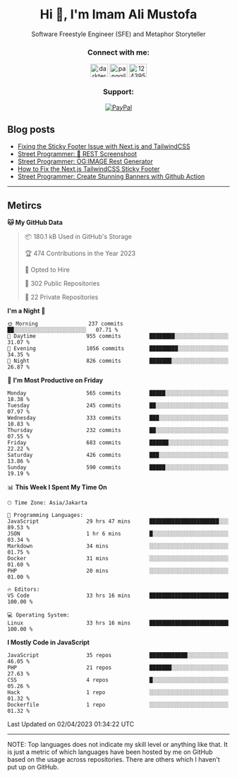 <h1 align="center">Hi 👋, I'm Imam Ali Mustofa</h1>
<p align="center">Software Freestyle Engineer (SFE) and Metaphor Storyteller</p>

<p align="center">
  <h3 align="center">Connect with me:</h3>
  <p align="center">
  <a href="https://dev.to/darkterminal" target="blank"><img align="center" src="https://raw.githubusercontent.com/rahuldkjain/github-profile-readme-generator/master/src/images/icons/Social/devto.svg" alt="darkterminal" height="30" width="40" /></a>
  <a href="https://twitter.com/panggilmeiam" target="blank"><img align="center" src="https://raw.githubusercontent.com/rahuldkjain/github-profile-readme-generator/master/src/images/icons/Social/twitter.svg" alt="panggilmeiam" height="30" width="40" /></a>
  <a href="https://stackoverflow.com/users/12439522" target="blank"><img align="center" src="https://raw.githubusercontent.com/rahuldkjain/github-profile-readme-generator/master/src/images/icons/Social/stack-overflow.svg" alt="12439522" height="30" width="40" /></a>
  </p>
</p>

<h3 align="center">Support:</h3>
<p align="center">
  <a href="https://www.paypal.me/lazarusalhambra" target="_blank"><img src="https://img.shields.io/static/v1?label=PayPal&message=Donate&color=grey&labelColor=blue&logo=paypal" alt="PayPal"></a>
</p>

## Blog posts
<!-- BLOG-POST-LIST:START -->
- [Fixing the Sticky Footer Issue with Next.js and TailwindCSS](https://dev.to/darkterminal/fixing-the-sticky-footer-issue-with-nextjs-and-tailwindcss-1i2b)
- [Street Programmer: 📸 REST Screenshoot](https://dev.to/darkterminal/rest-screenshoot-2a4o)
- [Street Programmer: OG:IMAGE Rest Generator](https://dev.to/darkterminal/street-programmer-ogimage-rest-generator-1jod)
- [How to Fix the Next.js TailwindCSS Sticky Footer](https://dev.to/darkterminal/how-to-fix-the-nextjs-tailwindcss-sticky-footer-1hbk)
- [Street Programmer: Create Stunning Banners with Github Action](https://dev.to/darkterminal/street-programmer-create-stunning-banners-with-github-action-2ljc)
<!-- BLOG-POST-LIST:END -->

---
## Metircs

<!--START_SECTION:waka-->
**🐱 My GitHub Data** 

> 📦 180.1 kB Used in GitHub's Storage 
 > 
> 🏆 474 Contributions in the Year 2023
 > 
> 💼 Opted to Hire
 > 
> 📜 302 Public Repositories 
 > 
> 🔑 22 Private Repositories 
 > 
**I'm a Night 🦉** 

```text
🌞 Morning                237 commits         ██░░░░░░░░░░░░░░░░░░░░░░░   07.71 % 
🌆 Daytime                955 commits         ████████░░░░░░░░░░░░░░░░░   31.07 % 
🌃 Evening                1056 commits        █████████░░░░░░░░░░░░░░░░   34.35 % 
🌙 Night                  826 commits         ███████░░░░░░░░░░░░░░░░░░   26.87 % 
```
📅 **I'm Most Productive on Friday** 

```text
Monday                   565 commits         █████░░░░░░░░░░░░░░░░░░░░   18.38 % 
Tuesday                  245 commits         ██░░░░░░░░░░░░░░░░░░░░░░░   07.97 % 
Wednesday                333 commits         ███░░░░░░░░░░░░░░░░░░░░░░   10.83 % 
Thursday                 232 commits         ██░░░░░░░░░░░░░░░░░░░░░░░   07.55 % 
Friday                   683 commits         ██████░░░░░░░░░░░░░░░░░░░   22.22 % 
Saturday                 426 commits         ███░░░░░░░░░░░░░░░░░░░░░░   13.86 % 
Sunday                   590 commits         █████░░░░░░░░░░░░░░░░░░░░   19.19 % 
```


📊 **This Week I Spent My Time On** 

```text
🕑︎ Time Zone: Asia/Jakarta

💬 Programming Languages: 
JavaScript               29 hrs 47 mins      ██████████████████████░░░   89.53 % 
JSON                     1 hr 6 mins         █░░░░░░░░░░░░░░░░░░░░░░░░   03.34 % 
Markdown                 34 mins             ░░░░░░░░░░░░░░░░░░░░░░░░░   01.75 % 
Docker                   31 mins             ░░░░░░░░░░░░░░░░░░░░░░░░░   01.60 % 
PHP                      20 mins             ░░░░░░░░░░░░░░░░░░░░░░░░░   01.00 % 

🔥 Editors: 
VS Code                  33 hrs 16 mins      █████████████████████████   100.00 % 

💻 Operating System: 
Linux                    33 hrs 16 mins      █████████████████████████   100.00 % 
```

**I Mostly Code in JavaScript** 

```text
JavaScript               35 repos            ████████████░░░░░░░░░░░░░   46.05 % 
PHP                      21 repos            ███████░░░░░░░░░░░░░░░░░░   27.63 % 
CSS                      4 repos             █░░░░░░░░░░░░░░░░░░░░░░░░   05.26 % 
Hack                     1 repo              ░░░░░░░░░░░░░░░░░░░░░░░░░   01.32 % 
Dockerfile               1 repo              ░░░░░░░░░░░░░░░░░░░░░░░░░   01.32 % 
```




 Last Updated on 02/04/2023 01:34:22 UTC
<!--END_SECTION:waka-->

---
NOTE: Top languages does not indicate my skill level or anything like that. It is just a metric of which languages have been hosted by me on GitHub based on the usage across repositories. There are others which I haven't put up on GitHub.
